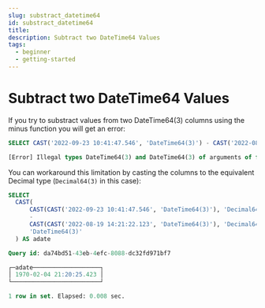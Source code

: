 ```yaml
---
slug: substract_datetime64
id: substract_datetime64
title: 
description: Subtract two DateTime64 Values
tags:
  - beginner
  - getting-started
---
```


# Subtract two DateTime64 Values

If you try to substract values from two DateTime64(3) columns using the minus function you will get an error:

```sql
SELECT CAST('2022-09-23 10:41:47.546', 'DateTime64(3)') - CAST('2022-08-19 14:21:22.123', 'DateTime64(3)')

[Error] Illegal types DateTime64(3) and DateTime64(3) of arguments of function minus: While processing CAST('2022-09-23 10:41:47.546', 'DateTime64(3)') - CAST('2022-08-19 14:21:22.123', 'DateTime64(3)'). (ILLEGAL_TYPE_OF_ARGUMENT)
```

You can workaround this limitation by casting the columns to the equivalent Decimal type (`Decimal64(3)` in this case):

```sql
SELECT
  CAST(
      CAST(CAST('2022-09-23 10:41:47.546', 'DateTime64(3)'), 'Decimal64(3)')
      - 
      CAST(CAST('2022-08-19 14:21:22.123', 'DateTime64(3)'), 'Decimal64(3)'),
      'DateTime64(3)'
  ) AS adate

Query id: da74bd51-43eb-4efc-8088-dc32fd971bf7

┌─adate───────────────────┐
│ 1970-02-04 21:20:25.423 │ 
└─────────────────────────┘

1 row in set. Elapsed: 0.008 sec.
```
